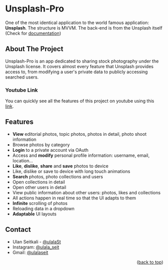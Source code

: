 # Unsplash-Pro
One of the most identical application to the world famous application: **Unsplash**. The structure is MVVM.
The back-end is from the Unsplash itself (Check for [documentation](https://unsplash.com/documentation))

## About The Project
Unsplash-Pro is an app dedicated to sharing stock photography under the Unsplash license. It covers almost every feature that Unsplash provides access to, from modifying a user's private data to publicly accessing searched users.

### Youtube Link
You can quickly see all the features of this project on youtube using this [link](). 

## Features
 * **View** editorial photos, topic photos, photos in detail, photo shoot information
 * Browse photos by category
 * **Login** to a private account via OAuth
 * Access and **modify** personal profile information: username, email, location...
 * **Like**, **dislike**, **share** and **save** photos to device
 * Like, dislike or save to device with long touch animations
 * **Search** photos, photo collections and users
 * Open collections in detail
 * Open other users in detail
 * View public information about other users: photos, likes and collections
 * All actions happen in real time so that the UI adapts to them
 * **Infinite** scrolling of photos
 * Reloading data in a dropdown
 * **Adaptable** UI layouts


## Contact

 - Ulan Seitkali - [@ulalaSt](https://github.com/ulalaSt/)
 - Instagram: [@ulala_seit](https://www.instagram.com/ulala_seit/)
 - Gmail: [@ulalaseit](ulalaseit@gmail.com)
<p align="right">(<a href="#top">back to top</a>)</p>

